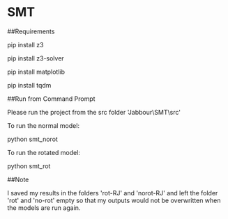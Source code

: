 
# SMT

##Requirements

pip install z3

pip install z3-solver

pip install matplotlib

pip install tqdm

##Run from Command Prompt

Please run the project from the src folder 'Jabbour\SMT\src'

To run the normal model:

python smt_norot

To run the rotated model:

python smt_rot

##Note

I saved my results in the folders 'rot-RJ' and 'norot-RJ' and left the folder 'rot' and 'no-rot' empty so that my outputs would not be overwritten when the models are run again. 


